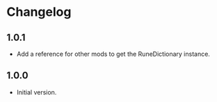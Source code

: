 # Changelog

## 1.0.1

- Add a reference for other mods to get the RuneDictionary instance.

## 1.0.0

- Initial version.